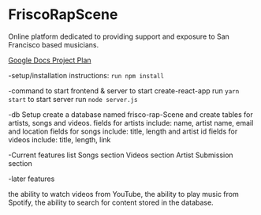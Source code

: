 # FriscoRapScene
Online platform dedicated to providing support and exposure to San Francisco based musicians.

[Google Docs Project Plan](https://docs.google.com/document/d/1VeNOotN3L_lYcabDLT5oVjgLYO6SmqnziV2deHRebAQ)

-setup/installation instructions:
``run npm install``


-command to start frontend & server
to start create-react-app run ``yarn start``
to start server run ``node server.js``

-db Setup
create a database named frisco-rap-Scene
and create tables for artists, songs and videos.
fields for artists include: name, artist name, email and location
fields for songs include: title, length and artist id
fields for videos include: title, length, link


-Current features list
Songs section
Videos section
Artist Submission section

-later features

the ability to watch videos from YouTube, the ability to  play music from Spotify, the ability to search for content stored in the database.
